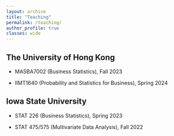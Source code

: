 ```yaml
---
layout: archive
title: "Teaching"
permalink: /teaching/
author_profile: true
classes: wide
---
```


## The University of Hong Kong

  - MASBA7002 (Business Statistics), Fall 2023

  - IIMT1640 (Probability and Statistics for Business), Spring 2024

## Iowa State University

  - STAT 226 (Business Statistics), Spring 2023

  - STAT 475/575 (Multivariate Data Analysis), Fall 2022

 
